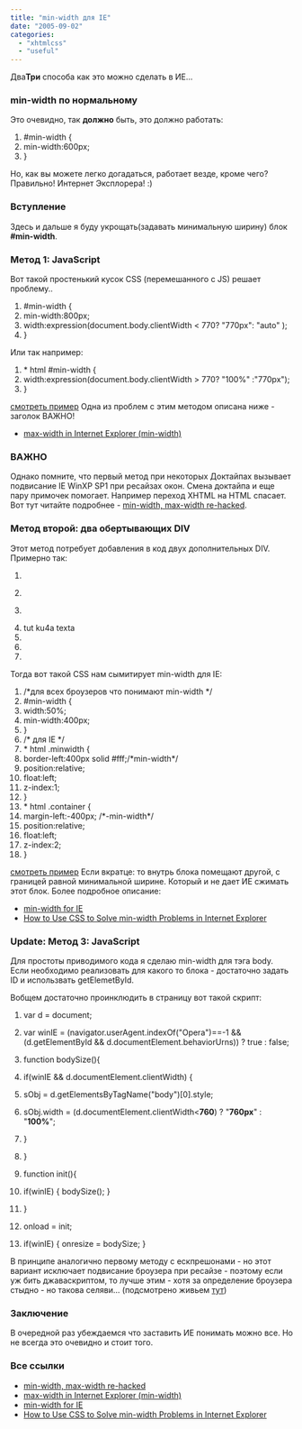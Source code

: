 ```yaml
---
title: "min-width для IE"
date: "2005-09-02"
categories: 
  - "xhtmlcss"
  - "useful"
---
```


Два**Три** способа как это можно сделать в ИЕ...

### min-width по нормальному

Это очевидно, так **должно** быть, это должно работать:

1. #min-width {
2. min-width:600px;
3. }

Но, как вы можете легко догадаться, работает везде, кроме чего? Правильно! Интернет Эксплорера! :)

### Вступление

Здесь и дальше я буду укрощать(задавать минимальную ширину) блок **#min-width**.

### Метод 1: JavaScript

Вот такой простенький кусок CSS (перемешанного с JS) решает проблему..

1. #min-width {
2. min-width:800px;
3. width:expression(document.body.clientWidth < 770? "770px": "auto" );
4. }

Или так например:

1. \* html #min-width {
2. width:expression(document.body.clientWidth > 770? "100%" :"770px");
3. }

[смотреть пример](http://cssing.iatp.org.ua/examples/min-width/min1.html) Одна из проблем с этим методом описана ниже - заголок ВАЖНО!

- [max-width in Internet Explorer (min-width)](http://www.svendtofte.com/code/max_width_in_ie/)

### ВАЖНО

Однако помните, что первый метод при некоторых Доктайпах вызывает подвисание IE WinXP SP1 при ресайзах окон. Смена доктайпа и еще пару примочек помогает. Например переход XHTML на HTML спасает. Вот тут читайте подробнее - [min-width, max-width re-hacked](http://blog.unmatchedstyle.com/hacks/min-width-max-width-re-hacked).

### Метод второй: два обертывающих DIV

Этот метод потребует добавления в код двух дополнительных DIV. Примерно так:

1. <div id="min-width">
2. <div class="minwidth">
3. <div class="container">
4. tut ku4a texta
5. </div>
6. </div>
7. </div>

Тогда вот такой CSS нам сымитирует min-width для IE:

1. /\*для всех броузеров что понимают min-width \*/
2. #min-width {
3. width:50%;
4. min-width:400px;
5. }
6. /\* для IE \*/
7. \* html .minwidth {
8. border-left:400px solid #fff;/\*min-width\*/
9. position:relative;
10. float:left;
11. z-index:1;
12. }
13. \* html .container {
14. margin-left:-400px; /\*-min-width\*/
15. position:relative;
16. float:left;
17. z-index:2;
18. }

[смотреть пример](http://cssing.iatp.org.ua/examples/min-width/min.html) Если вкратце: то внутрь блока помещают другой, с границей равной минимальной ширине. Который и не дает ИЕ сжимать этот блок. Более подробное описание:

- [min-width for IE](http://www.cssplay.co.uk/boxes/minwidth.html)
- [How to Use CSS to Solve min-width Problems in Internet Explorer](http://www.webreference.com/programming/min-width/)

### **Update:** Метод 3: JavaScript

Для простоты приводимого кода я сделаю min-width для тэга body. Если необходимо реализовать для какого то блока - достаточно задать ID и использвать getElemetById.

Вобщем достаточно проинклюдить в страницу вот такой скрипт:

1. var d = document;
2. var winIE = (navigator.userAgent.indexOf("Opera")==-1 && (d.getElementById && d.documentElement.behaviorUrns)) ? true : false;

4. function bodySize(){
5. if(winIE && d.documentElement.clientWidth) {
6. sObj = d.getElementsByTagName("body")\[0\].style;
7. sObj.width = (d.documentElement.clientWidth<**760**) ? "**760px**" : "**100%**";
8. }
9. }

11. function init(){
12. if(winIE) { bodySize(); }
13. }
14. onload = init;
15. if(winIE) { onresize = bodySize; }

В принципе аналогично первому методу с ескпрешонами - но этот вариант исключает подвисание броузера при ресайзе - поэтому если уж бить джаваскриптом, то лучше этим - хотя за определение броузера стыдно - но такова селяви... (подсмотрено живьем [тут](http://digital-web.com/))

### Заключение

В очередной раз убеждаемся что заставить ИЕ понимать можно все. Но не всегда это очевидно и стоит того.

### Все ссылки

- [min-width, max-width re-hacked](http://blog.unmatchedstyle.com/hacks/min-width-max-width-re-hacked)
- [max-width in Internet Explorer (min-width)](http://www.svendtofte.com/code/max_width_in_ie/)
- [min-width for IE](http://www.cssplay.co.uk/boxes/minwidth.html)
- [How to Use CSS to Solve min-width Problems in Internet Explorer](http://www.webreference.com/programming/min-width/)
